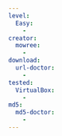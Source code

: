 ```yaml
---
level:
  Easy:
    -
creator:
  mowree:
    -
download:
  url-doctor:
    -
tested:
  VirtualBox:
    -
md5:
  md5-doctor:
    -
---
```

